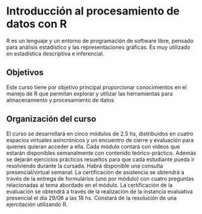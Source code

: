 # Introducción al procesamiento de datos con R
R es un lenguaje y un entorno de programación de software libre, pensado para análisis estadístico y las representaciones gráficas. Es muy utilizado en estadística descriptiva e inferencial.
## Objetivos
Este curso tiene por objetivo principal proporcionar conocimientos en el manejo de R que permitan explorar y utilizar las herramientas para almacenamiento y procesamiento de datos
## Organización del curso
El curso se desarrollará en cinco módulos de 2.5 hs, distribuidos en cuatro espacios virtuales asincrónicos y un encuentro de cierre y evaluación para quienes quieran acceder a ella. Cada módulo contará con videos que estarán disponibles semanalmente con contenido teórico-práctico. Además se dejarán ejercicios prácticos resueltos para que cada estudiante pueda ir resolviendo durante la cursada. Habrá disponible una consulta presencial/virtual semanal. 
La certificación de asistencia se obtendrá a través de la entrega de formularios (uno por módulo) con cuatro preguntas relacionadas al tema abordado en el módulo.
La certificación de la evaluación se obtendrá a través de la realización de la instancia evaluativa presencial el día 29/06 a las 18 hs. Constará de la resolución de una ejercitación utilizando R.
